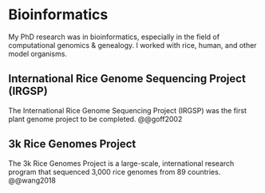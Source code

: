 # Bioinformatics

My PhD research was in bioinformatics, especially in the field of computational genomics & genealogy.
I worked with rice, human, and other model organisms.

## International Rice Genome Sequencing Project (IRGSP)

The International Rice Genome Sequencing Project (IRGSP) was the first plant genome project to be completed. @@goff2002

## 3k Rice Genomes Project

The 3k Rice Genomes Project is a large-scale, international research program that sequenced 3,000 rice genomes from 89 countries. @@wang2018
